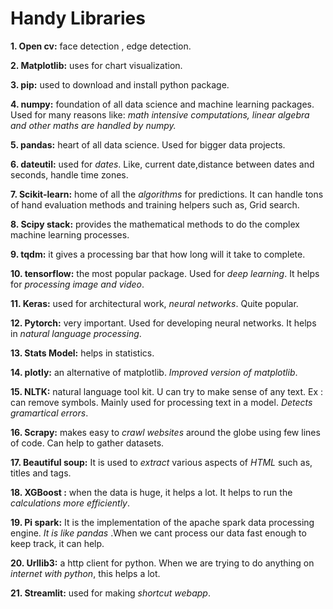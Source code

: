 # Handy Libraries

**1. Open cv:** face detection , edge detection.

**2. Matplotlib:** uses for chart visualization.

**3. pip:** used to download and install python package.

**4. numpy:** foundation of all data science and machine learning packages. Used for many reasons like: *math intensive computations, linear algebra and other maths are handled by numpy.*

**5. pandas:** heart of all data science. Used for bigger data projects.

**6. dateutil:** used for *dates*. Like, current date,distance between dates and seconds, handle time zones.

**7. Scikit-learn:** home of all the *algorithms* for predictions. It can handle tons of hand evaluation methods and training helpers such as, Grid search.

**8. Scipy stack:** provides the mathematical methods to do the complex machine learning processes.

**9. tqdm:** it gives a processing bar that how long will it take to complete.

**10. tensorflow:** the most popular package. Used for *deep learning*. It helps for *processing image and video*.

**11. Keras:** used for architectural work, *neural networks*. Quite popular.

**12. Pytorch:** very important. Used for developing neural networks. It helps in *natural language processing*.

**13. Stats Model:** helps in statistics. 

**14. plotly:** an alternative of matplotlib. *Improved version of matplotlib*.

**15. NLTK:** natural language tool kit. U can try to make sense of any text. Ex : can remove symbols. Mainly used for processing text in a model. *Detects gramartical errors*.

**16. Scrapy:** makes easy to *crawl websites* around the globe using few lines of code. Can help to gather datasets.

**17. Beautiful soup:** It is used to *extract* various aspects of *HTML* such as, titles and tags.

**18. XGBoost :** when the data is huge, it helps a lot. It helps to run the *calculations more efficiently*. 

**19. Pi spark:** It is the implementation of the apache spark data processing engine. *It is like pandas* .When we cant process our data fast enough to keep track, it can help. 

**20. Urllib3:** a http client for python. When we are trying to do anything on *internet with python*, this helps a lot. 

**21. Streamlit:** used for making *shortcut webapp*.
